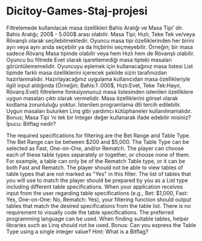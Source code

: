 # Dicitoy-Games-Staj-projesi
Filtrelemede kullanılacak masa özellikleri Bahis Aralığı ve Masa Tipi’ dir.
Bahis Aralığı; 200$ - 5.000$ arası olabilir.
Masa Tipi; Hızlı, Teke Tek ve/veya Rövanşlı olarak seçilebilmektedir. Oyuncu masa tipi
özelliklerinden her birini ayrı veya aynı anda seçebilir ya da hiçbirini seçmeyebilir. Örneğin; bir
masa sadece Rövanş Masa tipinde olabilir veya hem Hızlı hem de Rövanşlı olabilir. Oyuncu bu
filtrede Evet olarak işaretlemediği masa tipteki masaları görüntülememelidir.
Oyuncuyu eşlemek için kullanacağınız masa listesi List<Object> tipinde farklı masa özelliklerini
içerecek şekilde sizin tarafınızdan hazırlanmalıdır. Hazırlayacağınız uygulama kullanıcıdan masa
özellikleriyle ilgili input aldığında (Örneğin; Bahis:1 .000$, Hızlı:Evet, Teke Tek:Hayır, Rövanş:Evet)
filtreleme fonksiyonunuz masa listesinden istenilen özelliklere uygun masaları çıktı olarak
vermelidir.
Masa özelliklerini görsel olarak kodlama zorunluluğu yoktur. İstenilen programlama dili tercih
edilebilir. Uygun masaları bulurken Linq gibi yardımcı kütüphaneler kullanılmamalıdır.
Bonus; Masa Tipi ’ni tek bir Integer değer kullanarak ifade edebilir misiniz?
İpucu: Bitflag nedir?






The required specifications for filtering are the Bet Range and Table Type. The Bet Range can be between $200 and $5,000. The Table Type can be selected as Fast, One-on-One, and/or Rematch. The player can choose each of these table types separately or together, or choose none of them. For example, a table can only be of the Rematch Table type, or it can be both Fast and Rematch. The player should not be able to view tables of table types that are not marked as "Yes" in this filter. The list of tables that you will use to match the player should be prepared by you as a List type including different table specifications. When your application receives input from the user regarding table specifications (e.g., Bet: $1,000, Fast: Yes, One-on-One: No, Rematch: Yes), your filtering function should output tables that match the desired specifications from the table list. There is no requirement to visually code the table specifications. The preferred programming language can be used. When finding suitable tables, helper libraries such as Linq should not be used. Bonus: Can you express the Table Type using a single integer value? Hint: What is a Bitflag?
